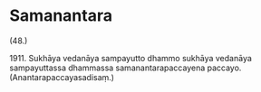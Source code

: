 

# Samanantara






(48.)

1911\. Sukhāya vedanāya sampayutto dhammo sukhāya vedanāya sampayuttassa dhammassa samanantarapaccayena paccayo. (Anantarapaccayasadisaṃ.)



